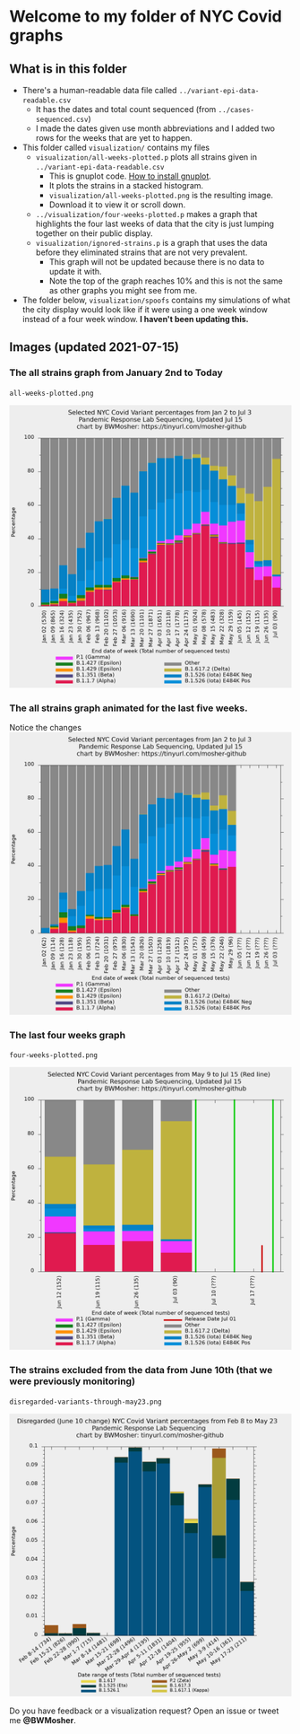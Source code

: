 # Welcome to my folder of NYC Covid graphs

## What is in this folder

- There's a human-readable data file called `../variant-epi-data-readable.csv`
	- It has the dates and total count sequenced (from `../cases-sequenced.csv`)
	- I made the dates given use month abbreviations and I added two rows for the weeks that are yet to happen.
- This folder called `visualization/` contains my files
	- `visualization/all-weeks-plotted.p` plots all strains given in `../variant-epi-data-readable.csv`
		- This is gnuplot code. [How to install gnuplot](https://www.google.com/search?q=gnuplot+installation+directions).
		- It plots the strains in a stacked histogram.
		- `visualization/all-weeks-plotted.png` is the resulting image.
		- Download it to view it or scroll down.
	- `../visualization/four-weeks-plotted.p` makes a graph that highlights the four last weeks of data that the city is just lumping together on their public display.
	- `visualization/ignored-strains.p` is a graph that uses the data before they eliminated strains that are not very prevalent.
		- This graph will not be updated because there is no data to update it with.
		- Note the top of the graph reaches 10% and this is not the same as other graphs you might see from me.
- The folder below, `visualization/spoofs` contains my simulations of what the
  city display would look like if it were using a one week window instead of
  a four week window. **I haven't been updating this.**

## Images (updated 2021-07-15)

### The all strains graph from January 2nd to Today

`all-weeks-plotted.png`

![all-weeks-plotted.png](all-weeks-plotted.png)

### The all strains graph animated for the last five weeks.

Notice the changes
![animation.gif](animation.gif)

### The last four weeks graph

`four-weeks-plotted.png`

![four-weeks-plotted.png](four-weeks-plotted.png)

<!-- ### The selected variants from only the last week -->

<!-- `last-1-week.png` -->

<!-- ![spoofs/last-1-week.png](spoofs/last-1-week.png) -->

### The strains excluded from the data from June 10th (that we were previously monitoring)

`disregarded-variants-through-may23.png`

![disregarded variants-through-may23.png](disregarded-variants-through-may23.png)


Do you have feedback or a visualization request? Open an issue or tweet me **@BWMosher**.
